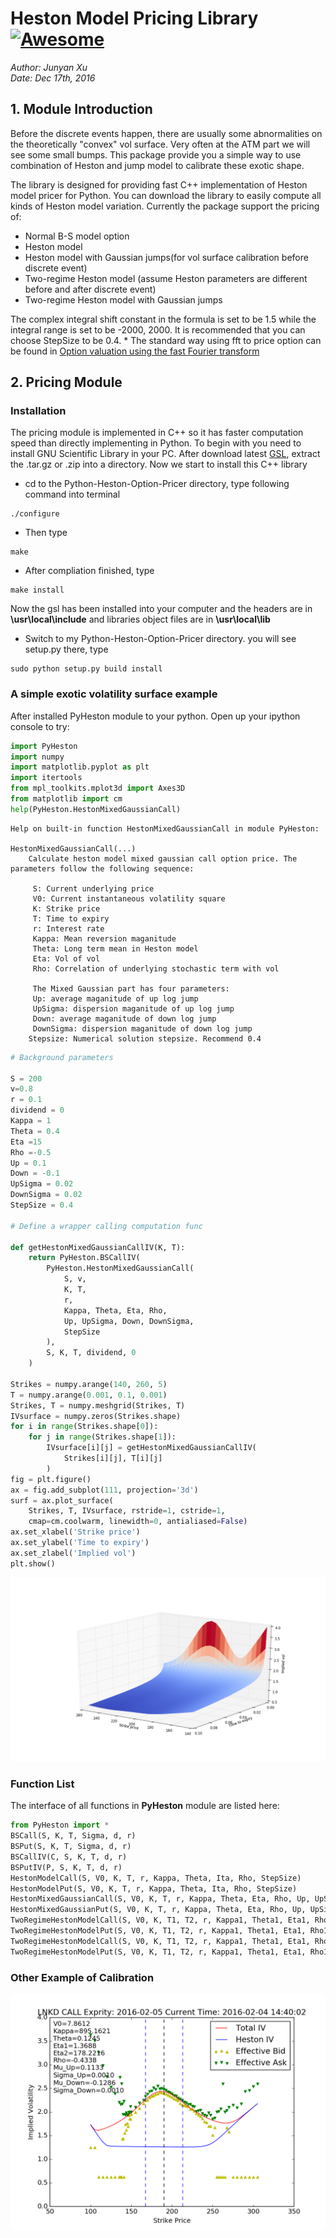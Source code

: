 
# Heston Model Pricing Library[![Awesome](https://cdn.rawgit.com/sindresorhus/awesome/d7305f38d29fed78fa85652e3a63e154dd8e8829/media/badge.svg)](https://github.com/sindresorhus/awesome)


_Author: Junyan Xu_  
_Date:   Dec 17th, 2016_  


## 1. Module Introduction

Before the discrete events happen, there are usually some abnormalities on the theoretically "convex" vol surface. Very often at the ATM part we will see some small bumps. This package provide you a simple way to use combination of Heston and jump model to calibrate these exotic shape.

The library is designed for providing fast C++ implementation of Heston model pricer for Python. You can download the library to easily compute all kinds of Heston model variation. Currently the package support the pricing of:
* Normal B-S model option
* Heston model
* Heston model with Gaussian jumps(for vol surface calibration before discrete event)
* Two-regime Heston model (assume Heston parameters are different before and after discrete event)
* Two-regime Heston model with Gaussian jumps

The complex integral shift constant in the formula is set to be 1.5 while the integral range is set to be -2000, 2000. It is recommended that you can choose StepSize to be 0.4. * The standard way using fft to price option can be found in [Option valuation using the fast Fourier transform](http://engineering.nyu.edu/files/jcfpub.pdf)

## 2. Pricing Module

### Installation
The pricing module is implemented in C++ so it has faster computation speed than directly implementing in Python. To begin with you need to install GNU Scientific Library in your PC. After download latest [GSL](http://ftp://ftp.gnu.org/gnu/gsl/), extract the .tar.gz or .zip into a directory. Now we start to install this C++ library

* cd to the Python-Heston-Option-Pricer directory, type following command into terminal
```
./configure
```

* Then type
```
make
```

* After compliation finished, type
```
make install
```
Now the gsl has been installed into your computer and the headers are in **\usr\local\include** and libraries object files are in **\usr\local\lib**

* Switch to my Python-Heston-Option-Pricer directory. you will see setup.py there, type
```
sudo python setup.py build install
```

### A simple exotic volatility surface example

After installed PyHeston module to your python. Open up your ipython console to try:
```python
import PyHeston
import numpy
import matplotlib.pyplot as plt
import itertools
from mpl_toolkits.mplot3d import Axes3D
from matplotlib import cm
help(PyHeston.HestonMixedGaussianCall)
```


    Help on built-in function HestonMixedGaussianCall in module PyHeston:

    HestonMixedGaussianCall(...)
        Calculate heston model mixed gaussian call option price. The parameters follow the following sequence:

         S: Current underlying price
         V0: Current instantaneous volatility square
         K: Strike price
         T: Time to expiry
         r: Interest rate
         Kappa: Mean reversion maganitude
         Theta: Long term mean in Heston model
         Eta: Vol of vol
         Rho: Correlation of underlying stochastic term with vol

         The Mixed Gaussian part has four parameters:
         Up: average maganitude of up log jump
         UpSigma: dispersion maganitude of up log jump
         Down: average maganitude of down log jump
         DownSigma: dispersion maganitude of down log jump
        Stepsize: Numerical solution stepsize. Recommend 0.4

```python
# Background parameters

S = 200
v=0.8
r = 0.1
dividend = 0
Kappa = 1
Theta = 0.4
Eta =15
Rho =-0.5
Up = 0.1
Down = -0.1
UpSigma = 0.02
DownSigma = 0.02
StepSize = 0.4

# Define a wrapper calling computation func

def getHestonMixedGaussianCallIV(K, T):
    return PyHeston.BSCallIV(
        PyHeston.HestonMixedGaussianCall(
            S, v,
            K, T,
            r,
            Kappa, Theta, Eta, Rho,
            Up, UpSigma, Down, DownSigma,
            StepSize
        ),
        S, K, T, dividend, 0
    )

Strikes = numpy.arange(140, 260, 5)
T = numpy.arange(0.001, 0.1, 0.001)
Strikes, T = numpy.meshgrid(Strikes, T)
IVsurface = numpy.zeros(Strikes.shape)
for i in range(Strikes.shape[0]):
    for j in range(Strikes.shape[1]):
        IVsurface[i][j] = getHestonMixedGaussianCallIV(
            Strikes[i][j], T[i][j]
        )
fig = plt.figure()
ax = fig.add_subplot(111, projection='3d')
surf = ax.plot_surface(
    Strikes, T, IVsurface, rstride=1, cstride=1,
    cmap=cm.coolwarm, linewidth=0, antialiased=False)
ax.set_xlabel('Strike price')
ax.set_ylabel('Time to expiry')
ax.set_zlabel('Implied vol')
plt.show()
```
![optional caption text](figures/IVsurface.png)

### Function List

The interface of all functions in **PyHeston** module are listed here:
```python
from PyHeston import *
BSCall(S, K, T, Sigma, d, r)
BSPut(S, K, T, Sigma, d, r)
BSCallIV(C, S, K, T, d, r)
BSPutIV(P, S, K, T, d, r)
HestonModelCall(S, V0, K, T, r, Kappa, Theta, Ita, Rho, StepSize)
HestonModelPut(S, V0, K, T, r, Kappa, Theta, Ita, Rho, StepSize)
HestonMixedGaussianCall(S, V0, K, T, r, Kappa, Theta, Eta, Rho, Up, UpSigma, Down, DownSigma, StepSize)
HestonMixedGaussianPut(S, V0, K, T, r, Kappa, Theta, Eta, Rho, Up, UpSigma, Down, DownSigma, StepSize)
TwoRegimeHestonModelCall(S, V0, K, T1, T2, r, Kappa1, Theta1, Eta1, Rho1, Kappa2, Theta2, Eta2, Rho2, StepSize)
TwoRegimeHestonModelPut(S, V0, K, T1, T2, r, Kappa1, Theta1, Eta1, Rho1, Kappa, Theta2, Eta2, Rho2, StepSize)
TwoRegimeHestonModelCall(S, V0, K, T1, T2, r, Kappa1, Theta1, Eta1, Rho1, Kappa2, Theta2, Eta2, Rho2, StepSize)
TwoRegimeHestonModelPut(S, V0, K, T1, T2, r, Kappa1, Theta1, Eta1, Rho1, Kappa2, Theta2, Eta2, Rho2, StepSize)
```

### Other Example of Calibration
![optional caption text](figures/test2.png)
